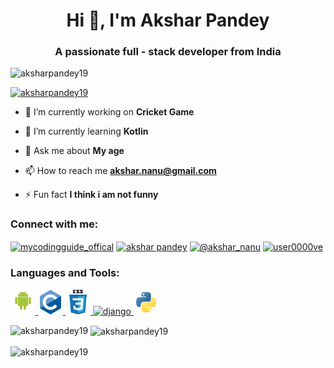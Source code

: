 <h1 align="center">Hi 👋, I'm Akshar Pandey</h1>
<h3 align="center">A passionate full - stack developer from India</h3>

<p align="left"> <img src="https://komarev.com/ghpvc/?username=aksharpandey19&label=Profile%20views&color=0e75b6&style=flat" alt="aksharpandey19" /> </p>

<p align="left"> <a href="https://github.com/ryo-ma/github-profile-trophy"><img src="https://github-profile-trophy.vercel.app/?username=aksharpandey19" alt="aksharpandey19" /></a> </p>

- 🔭 I’m currently working on **Cricket Game**

- 🌱 I’m currently learning **Kotlin**

- 💬 Ask me about **My age**

- 📫 How to reach me **akshar.nanu@gmail.com**

- ⚡ Fun fact **I think i am not funny**

<h3 align="left">Connect with me:</h3>
<p align="left">
<a href="https://linkedin.com/in/mycodingguide_offical" target="blank"><img align="center" src="https://raw.githubusercontent.com/rahuldkjain/github-profile-readme-generator/master/src/images/icons/Social/linked-in-alt.svg" alt="mycodingguide_offical" height="30" width="40" /></a>
<a href="https://www.youtube.com/c/akshar pandey" target="blank"><img align="center" src="https://raw.githubusercontent.com/rahuldkjain/github-profile-readme-generator/master/src/images/icons/Social/youtube.svg" alt="akshar pandey" height="30" width="40" /></a>
<a href="https://www.hackerrank.com/@akshar_nanu" target="blank"><img align="center" src="https://raw.githubusercontent.com/rahuldkjain/github-profile-readme-generator/master/src/images/icons/Social/hackerrank.svg" alt="@akshar_nanu" height="30" width="40" /></a>
<a href="https://www.leetcode.com/user0000ve" target="blank"><img align="center" src="https://raw.githubusercontent.com/rahuldkjain/github-profile-readme-generator/master/src/images/icons/Social/leet-code.svg" alt="user0000ve" height="30" width="40" /></a>
</p>

<h3 align="left">Languages and Tools:</h3>
<p align="left"> <a href="https://developer.android.com" target="_blank" rel="noreferrer"> <img src="https://raw.githubusercontent.com/devicons/devicon/master/icons/android/android-original-wordmark.svg" alt="android" width="40" height="40"/> </a> <a href="https://www.cprogramming.com/" target="_blank" rel="noreferrer"> <img src="https://raw.githubusercontent.com/devicons/devicon/master/icons/c/c-original.svg" alt="c" width="40" height="40"/> </a> <a href="https://www.w3schools.com/css/" target="_blank" rel="noreferrer"> <img src="https://raw.githubusercontent.com/devicons/devicon/master/icons/css3/css3-original-wordmark.svg" alt="css3" width="40" height="40"/> </a> <a href="https://www.djangoproject.com/" target="_blank" rel="noreferrer"> <img src="https://cdn.worldvectorlogo.com/logos/django.svg" alt="django" width="40" height="40"/> </a> <a href="https://www.python.org" target="_blank" rel="noreferrer"> <img src="https://raw.githubusercontent.com/devicons/devicon/master/icons/python/python-original.svg" alt="python" width="40" height="40"/> </a> </p>

<p><img align="left" src="https://github-readme-stats.vercel.app/api/top-langs?username=aksharpandey19&show_icons=true&locale=en&layout=compact" alt="aksharpandey19" /></p>

<p>&nbsp;<img align="center" src="https://github-readme-stats.vercel.app/api?username=aksharpandey19&show_icons=true&locale=en" alt="aksharpandey19" /></p>

<p><img align="center" src="https://github-readme-streak-stats.herokuapp.com/?user=aksharpandey19&" alt="aksharpandey19" /></p>
